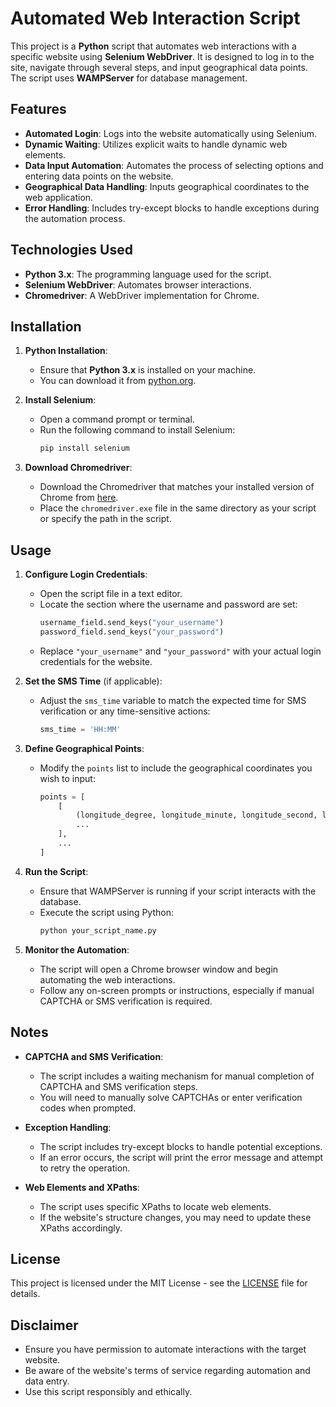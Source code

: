 # Automated Web Interaction Script

This project is a **Python** script that automates web interactions with a specific website using **Selenium WebDriver**. It is designed to log in to the site, navigate through several steps, and input geographical data points. The script uses **WAMPServer** for database management.

## Features

- **Automated Login**: Logs into the website automatically using Selenium.
- **Dynamic Waiting**: Utilizes explicit waits to handle dynamic web elements.
- **Data Input Automation**: Automates the process of selecting options and entering data points on the website.
- **Geographical Data Handling**: Inputs geographical coordinates to the web application.
- **Error Handling**: Includes try-except blocks to handle exceptions during the automation process.

## Technologies Used

- **Python 3.x**: The programming language used for the script.
- **Selenium WebDriver**: Automates browser interactions.
- **Chromedriver**: A WebDriver implementation for Chrome.

## Installation

1. **Python Installation**:
   - Ensure that **Python 3.x** is installed on your machine.
   - You can download it from [python.org](https://www.python.org/downloads/).

2. **Install Selenium**:
   - Open a command prompt or terminal.
   - Run the following command to install Selenium:
     ```python
     pip install selenium
     ```

3. **Download Chromedriver**:
   - Download the Chromedriver that matches your installed version of Chrome from [here](https://sites.google.com/a/chromium.org/chromedriver/downloads).
   - Place the `chromedriver.exe` file in the same directory as your script or specify the path in the script.


## Usage

1. **Configure Login Credentials**:
   - Open the script file in a text editor.
   - Locate the section where the username and password are set:
     ```python
     username_field.send_keys("your_username")
     password_field.send_keys("your_password")
     ```
   - Replace `"your_username"` and `"your_password"` with your actual login credentials for the website.

2. **Set the SMS Time** (if applicable):
   - Adjust the `sms_time` variable to match the expected time for SMS verification or any time-sensitive actions:
     ```python
     sms_time = 'HH:MM'
     ```

3. **Define Geographical Points**:
   - Modify the `points` list to include the geographical coordinates you wish to input:
     ```python
     points = [
         [
             (longitude_degree, longitude_minute, longitude_second, latitude_degree, latitude_minute, latitude_second),
             ...
         ],
         ...
     ]
     ```

4. **Run the Script**:
   - Ensure that WAMPServer is running if your script interacts with the database.
   - Execute the script using Python:
     ```python
     python your_script_name.py
     ```

5. **Monitor the Automation**:
   - The script will open a Chrome browser window and begin automating the web interactions.
   - Follow any on-screen prompts or instructions, especially if manual CAPTCHA or SMS verification is required.

## Notes

- **CAPTCHA and SMS Verification**:
  - The script includes a waiting mechanism for manual completion of CAPTCHA and SMS verification steps.
  - You will need to manually solve CAPTCHAs or enter verification codes when prompted.

- **Exception Handling**:
  - The script includes try-except blocks to handle potential exceptions.
  - If an error occurs, the script will print the error message and attempt to retry the operation.

- **Web Elements and XPaths**:
  - The script uses specific XPaths to locate web elements.
  - If the website's structure changes, you may need to update these XPaths accordingly.

## License

This project is licensed under the MIT License - see the [LICENSE](LICENSE) file for details.

## Disclaimer

- Ensure you have permission to automate interactions with the target website.
- Be aware of the website's terms of service regarding automation and data entry.
- Use this script responsibly and ethically.

